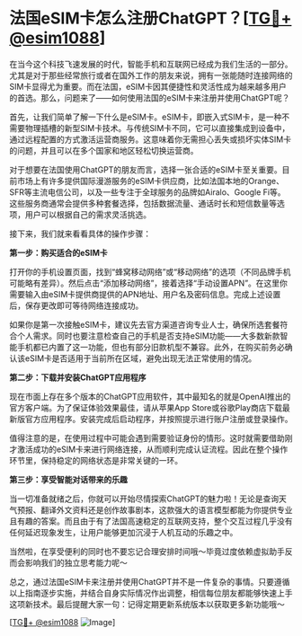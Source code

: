 # 法国eSIM卡怎么注册ChatGPT？[[TG💪+ @esim1088](https://t.me/s/esim1088)]

在当今这个科技飞速发展的时代，智能手机和互联网已经成为我们生活的一部分。尤其是对于那些经常旅行或者在国外工作的朋友来说，拥有一张能随时连接网络的SIM卡显得尤为重要。而在法国，eSIM卡因其便捷性和灵活性成为越来越多用户的首选。那么，问题来了——如何使用法国的eSIM卡来注册并使用ChatGPT呢？

首先，让我们简单了解一下什么是eSIM卡。eSIM卡，即嵌入式SIM卡，是一种不需要物理插槽的新型SIM卡技术。与传统SIM卡不同，它可以直接集成到设备中，通过远程配置的方式激活运营商服务。这意味着你无需担心丢失或损坏实体SIM卡的问题，并且可以在多个国家和地区轻松切换运营商。

对于想要在法国使用ChatGPT的朋友而言，选择一张合适的eSIM卡至关重要。目前市场上有许多提供国际漫游服务的eSIM卡供应商，比如法国本地的Orange、SFR等主流电信公司，以及一些专注于全球服务的品牌如Airalo、Google Fi等。这些服务商通常会提供多种套餐选择，包括数据流量、通话时长和短信数量等选项，用户可以根据自己的需求灵活挑选。

接下来，我们就来看看具体的操作步骤：

**第一步：购买适合的eSIM卡**

打开你的手机设置页面，找到“蜂窝移动网络”或“移动网络”的选项（不同品牌手机可能略有差异）。然后点击“添加移动网络”，接着选择“手动设置APN”。在这里你需要输入由eSIM卡提供商提供的APN地址、用户名及密码信息。完成上述设置后，保存更改即可等待网络连接成功。

如果你是第一次接触eSIM卡，建议先去官方渠道咨询专业人士，确保所选套餐符合个人需求。同时也要注意检查自己的手机是否支持eSIM功能——大多数新款智能手机都已内置了这一功能，但也有部分旧款机型不兼容。此外，在购买前务必确认该eSIM卡是否适用于当前所在区域，避免出现无法正常使用的情况。

**第二步：下载并安装ChatGPT应用程序**

现在市面上存在多个版本的ChatGPT应用软件，其中最知名的就是OpenAI推出的官方客户端。为了保证体验效果最佳，请从苹果App Store或谷歌Play商店下载最新版官方应用程序。安装完成后启动程序，并按照提示进行账户注册或登录操作。

值得注意的是，在使用过程中可能会遇到需要验证身份的情形。这时就需要借助刚才激活成功的eSIM卡来进行网络连接，从而顺利完成认证流程。因此在整个操作环节里，保持稳定的网络状态是非常关键的一环。

**第三步：享受智能对话带来的乐趣**

当一切准备就绪之后，你就可以开始尽情探索ChatGPT的魅力啦！无论是查询天气预报、翻译外文资料还是创作故事剧本，这款强大的语言模型都能为你提供专业且有趣的答案。而且由于有了法国高速稳定的互联网支持，整个交互过程几乎没有任何延迟现象发生，让用户能够更加沉浸于人机互动的乐趣之中。

当然啦，在享受便利的同时也不要忘记合理安排时间哦～毕竟过度依赖虚拟助手反而会影响我们的独立思考能力呢～

总之，通过法国eSIM卡来注册并使用ChatGPT并不是一件复杂的事情。只要遵循以上指南逐步实施，并结合自身实际情况作出调整，相信每位朋友都能够快速上手这项新技术。最后提醒大家一句：记得定期更新系统版本以获取更多新功能哦～

[[TG💪+ @esim1088](https://t.me/s/esim1088) ![Image](https://i.postimg.cc/4NQfJmqS/Snipaste-2025-05-13-00-14-12.png)]